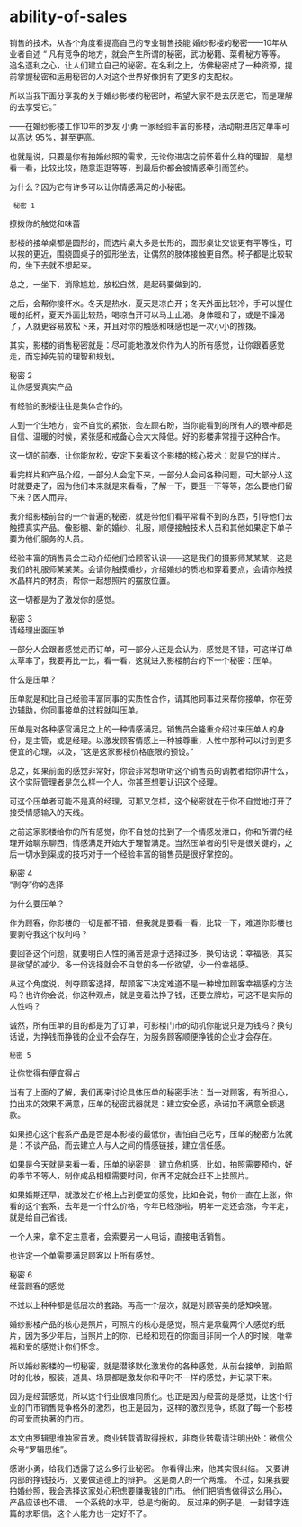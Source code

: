 # ability-of-sales
销售的技术，从各个角度看提高自己的专业销售技能
婚纱影楼的秘密——10年从业者自述
“
凡有竞争的地方，就会产生所谓的秘密，武功秘籍、菜肴秘方等等。追名逐利之心，让人们建立自己的秘密。在名利之上，仿佛秘密成了一种资源，提前掌握秘密和运用秘密的人对这个世界好像拥有了更多的支配权。

所以当我下面分享我的关于婚纱影楼的秘密时，希望大家不是去厌恶它，而是理解的去享受它。”

——在婚纱影楼工作10年的罗友  小勇
一家经验丰富的影楼，活动期进店定单率可以高达 95%，甚至更高。

也就是说，只要是你有拍婚纱照的需求，无论你进店之前怀着什么样的理智，是想看一看，比较比较，随意逛逛等等，到最后你都会被情感牵引而签约。

为什么？因为它有许多可以让你情感满足的小秘密。


     秘密 1    
撩拨你的触觉和味蕾


影楼的接单桌都是圆形的，而选片桌大多是长形的，圆形桌让交谈更有平等性，可以挨的更近，围绕圆桌子的弧形坐法，让偶然的肢体接触更自然。椅子都是比较软的，坐下去就不想起来。

总之，一坐下，消除尴尬，放松自然，是起码要做到的。

之后，会帮你接杯水。冬天是热水，夏天是凉白开；冬天外面比较冷，手可以握住暖的纸杯，夏天外面比较热，喝凉白开可以马上止渴。身体暖和了，或是不躁渴了，人就更容易放松下来，并且对你的触感和味感也是一次小小的撩拨。

其实，影楼的销售秘密就是：尽可能地激发你作为人的所有感觉，让你跟着感觉走，而忘掉先前的理智和规划。


   秘密 2    
让你感受真实产品


有经验的影楼往往是集体合作的。

人到一个生地方，会不自觉的紧张，会左顾右盼，当你能看到的所有人的眼神都是自信、温暖的时候，紧张感和戒备心会大大降低。好的影楼非常擅于这种合作。

这一切的前奏，让你能放松，安定下来看这个影楼的核心技术：就是它的样片。

看完样片和产品介绍，一部分人会定下来，一部分人会问各种问题，可大部分人这时就要走了，因为他们本来就是来看看，了解一下，要逛一下等等，怎么要他们留下来？因人而异。

我介绍影楼前台的一个普遍的秘密，就是带他们看平常看不到的东西，引导他们去触摸真实产品。像影棚、新的婚纱、礼服，顺便接触技术人员和其他如果定下单子要为他们服务的人员。

经验丰富的销售员会主动介绍他们给顾客认识——这是我们的摄影师某某某，这是我们的礼服师某某某。会请你触摸婚纱，介绍婚纱的质地和穿着要点，会请你触摸水晶样片的材质，帮你一起想照片的摆放位置。

这一切都是为了激发你的感觉。


  秘密 3  
请经理出面压单



一部分人会跟者感觉走而订单，可一部分人还是会认为，感觉是不错，可这样订单太草率了，我要再比一比，看一看，这就进入影楼前台的下一个秘密：压单。

什么是压单？

压单就是和比自己经验丰富同事的实质性合作，请其他同事过来帮你接单，你在旁边辅助，你同事接单的过程就叫压单。

压单是对各种感官满足之上的一种情感满足。销售员会隆重介绍过来压单人的身份，是主管，或是经理。以激发顾客情感上一种被尊重，人性中那种可以讨到更多便宜的心理，以及，“这是这家影楼价格底限的预设。”

总之，如果前面的感觉非常好，你会非常想听听这个销售员的调教者给你讲什么，这个实际管理者是怎么样一个人，你甚至想要认识这个经理。

可这个压单者可能不是真的经理，可那又怎样，这个秘密就在于你不自觉地打开了接受情感输入的天线。

之前这家影楼给你的所有感觉，你不自觉的找到了一个情感发泄口，你和所谓的经理开始聊东聊西，情感满足开始大于理智满足。当然压单者的引导是很关键的，之后一切水到渠成的技巧对于一个经验丰富的销售员是很好掌控的。


  秘密 4   
“剥夺”你的选择

为什么要压单？

作为顾客，你影楼的一切是都不错，但我就是要看一看，比较一下，难道你影楼也要剥夺我这个权利吗？

要回答这个问题，就要明白人性的痛苦是源于选择过多，换句话说：幸福感，其实是欲望的减少。多一份选择就会不自觉的多一份欲望，少一份幸福感。

从这个角度说，剥夺顾客选择，帮顾客下决定难道不是一种增加顾客幸福感的方法吗？也许你会说，你这种观点，就是变着法挣了钱，还要立牌坊，可这不是实际的人性吗？

诚然，所有压单的目的都是为了订单，可影楼门市的动机你能说只是为钱吗？换句话说，为挣钱而挣钱的企业不会存在，为服务顾客顺便挣钱的企业才会存在。

    秘密 5     
让你觉得有便宜得占


当有了上面的了解，我们再来讨论具体压单的秘密手法：当一对顾客，有所担心，拍出来的效果不满意，压单的秘密武器就是：建立安全感，承诺拍不满意全额退款。

如果担心这个套系产品是否是本影楼的最低价，害怕自己吃亏，压单的秘密方法就是：不谈产品，而去建立人与人之间的情感链接，建立信任感。

如果是今天就是来看一看，压单的秘密是：建立危机感，比如，拍照需要预约，好的季节不等人，制作成品相框需要时间，你再不定就会赶不上挂照片。

如果婚期还早，就激发在价格上占到便宜的感觉，比如会说，物价一直在上涨，你看的这个套系，去年是一个什么价格，今年已经涨啦，明年一定还会涨，今年定，就是给自己省钱。

一个人来，拿不定主意者，会索要另一人电话，直接电话销售。

也许定一个单需要满足顾客以上所有感觉。

  秘密 6   
经营顾客的感觉

不过以上种种都是低层次的套路。再高一个层次，就是对顾客美的感知唤醒。

婚纱影楼产品的核心是照片，可照片的核心是感觉，照片是承载两个人感觉的纸片，因为多少年后，当照片上的你，已经和现在的你面目非同一个人的时候，唯幸福和爱的感觉让你们怀念。

所以婚纱影楼的一切秘密，就是潜移默化激发你的各种感觉，从前台接单，到拍照时的化妆，服装，道具、场景都是激发你和平时不一样的感觉，并记录下来。

因为是经营感觉，所以这个行业很难同质化。也正是因为经营的是感觉，让这个行业的门市销售竞争格外的激烈，也正是因为，这样的激烈竞争，练就了每一个影楼的可爱而执著的门市。


本文由罗辑思维独家首发。商业转载请取得授权，非商业转载请注明出处：微信公众号“罗辑思维”。

 
 
感谢小勇，给我们透露了这么多行业秘密。
你看得出来，他其实很纠结。
又要讲内部的挣钱技巧，又要做道德上的辩护。
这是商人的一个两难。
不过，如果我要拍婚纱照，我会选择这家处心积虑要赚我钱的门市。
他们把销售做得这么用心，产品应该也不错。
一个系统的水平，总是均衡的。
反过来的例子是，一封错字连篇的求职信，这个人能力也一定好不了。
